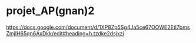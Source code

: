 # projet_AP(gnan)2

https://docs.google.com/document/d/1XP8Zp5Sg4Ja5ce67OOWE2Etl7bmsZmjIH65qn6AxDkk/edit#heading=h.tzdke2dsjxzi
